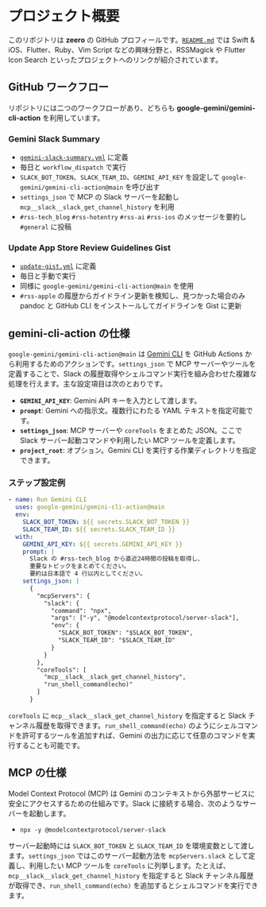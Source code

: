 # プロジェクト概要

このリポジトリは **zeero** の GitHub プロフィールです。[`README.md`](README.md) では Swift & iOS、Flutter、Ruby、Vim Script などの興味分野と、RSSMagick や Flutter Icon Search といったプロジェクトへのリンクが紹介されています。

## GitHub ワークフロー

リポジトリには二つのワークフローがあり、どちらも **google-gemini/gemini-cli-action** を利用しています。

### Gemini Slack Summary
- [`gemini-slack-summary.yml`](.github/workflows/gemini-slack-summary.yml) に定義
- 毎日と `workflow_dispatch` で実行
- `SLACK_BOT_TOKEN`、`SLACK_TEAM_ID`、`GEMINI_API_KEY` を設定して `google-gemini/gemini-cli-action@main` を呼び出す
- `settings_json` で MCP の Slack サーバーを起動し `mcp__slack__slack_get_channel_history` を利用
- `#rss-tech_blog` `#rss-hotentry` `#rss-ai` `#rss-ios` のメッセージを要約し `#general` に投稿

### Update App Store Review Guidelines Gist
- [`update-gist.yml`](.github/workflows/update-gist.yml) に定義
- 毎日と手動で実行
- 同様に `google-gemini/gemini-cli-action@main` を使用
- `#rss-apple` の履歴からガイドライン更新を検知し、見つかった場合のみ pandoc と GitHub CLI をインストールしてガイドラインを Gist に更新

## gemini-cli-action の仕様

`google-gemini/gemini-cli-action@main` は [Gemini CLI](https://github.com/google-gemini/gemini-cli) を GitHub Actions から利用するためのアクションです。`settings_json` で MCP サーバーやツールを定義することで、Slack の履歴取得やシェルコマンド実行を組み合わせた複雑な処理を行えます。主な設定項目は次のとおりです。

- **`GEMINI_API_KEY`**: Gemini API キーを入力として渡します。
- **`prompt`**: Gemini への指示文。複数行にわたる YAML テキストを指定可能です。
- **`settings_json`**: MCP サーバーや `coreTools` をまとめた JSON。ここで Slack サーバー起動コマンドや利用したい MCP ツールを定義します。
- **`project_root`**: オプション。Gemini CLI を実行する作業ディレクトリを指定できます。

### ステップ設定例

```yaml
- name: Run Gemini CLI
  uses: google-gemini/gemini-cli-action@main
  env:
    SLACK_BOT_TOKEN: ${{ secrets.SLACK_BOT_TOKEN }}
    SLACK_TEAM_ID: ${{ secrets.SLACK_TEAM_ID }}
  with:
    GEMINI_API_KEY: ${{ secrets.GEMINI_API_KEY }}
    prompt: |
      Slack の #rss-tech_blog から直近24時間の投稿を取得し、
      重要なトピックをまとめてください。
      要約は日本語で 4 行以内としてください。
    settings_json: |
      {
        "mcpServers": {
          "slack": {
            "command": "npx",
            "args": ["-y", "@modelcontextprotocol/server-slack"],
            "env": {
              "SLACK_BOT_TOKEN": "$SLACK_BOT_TOKEN",
              "SLACK_TEAM_ID": "$SLACK_TEAM_ID"
            }
          }
        },
        "coreTools": [
          "mcp__slack__slack_get_channel_history",
          "run_shell_command(echo)"
        ]
      }
```

`coreTools` に `mcp__slack__slack_get_channel_history` を指定すると Slack チャンネル履歴を取得できます。`run_shell_command(echo)` のようにシェルコマンドを許可するツールを追加すれば、Gemini の出力に応じて任意のコマンドを実行することも可能です。

## MCP の仕様

Model Context Protocol (MCP) は Gemini のコンテキストから外部サービスに安全にアクセスするための仕組みです。Slack に接続する場合、次のようなサーバーを起動します。

- `npx -y @modelcontextprotocol/server-slack`

サーバー起動時には `SLACK_BOT_TOKEN` と `SLACK_TEAM_ID` を環境変数として渡します。`settings_json` ではこのサーバー起動方法を `mcpServers.slack` として定義し、利用したい MCP ツールを `coreTools` に列挙します。たとえば、`mcp__slack__slack_get_channel_history` を指定すると Slack チャンネル履歴が取得でき、`run_shell_command(echo)` を追加するとシェルコマンドを実行できます。

